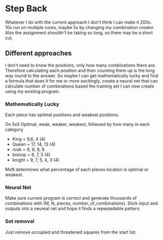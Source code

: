 # Step Back

Whatever I do with the current approach I don't think I can make it 200x. 10x run on multiple cores, maybe 5x by changing my combination creator. Also the assignment shouldn't be taking so long, so there may be a short cut,

## Different approaches

I don't need to know the positions, only how many combinations there are. Therefore calculating each position and then counting them up is the long way round to the answer. So maybe I can get mathematically lucky and find a formula that does it for me or more excitingly, create a neural net that can calculate number of combinations based the training set I can now create using my existing program.

### Mathematically Lucky

Each piece has optimal positions and weakest positions.

On 5x5 Optimal, weak, weaker, weakest, follwoed by how many in each category

* King = 9,6, 4 (4)
* Queen = 17, 14, 13 (4)
* rook = 9, 9, 9, 9 
* bishop = 9, 7, 5 (4)
* knight = 9, 7, 5, 4, 3 (4)

MxN determines what percentage of each pieces location is optimal or weakest.  

### Neural Net

Make sure current program is correct and generate thousands of combinations with (M, N, pieces, number_of_combinations). Stick input and outputs into a neureal net and hope it finds a repeatedable pattern.

### Set removal

Just remove occupied and threatened squares from the start list. 